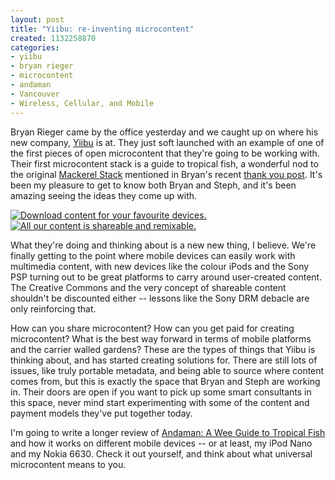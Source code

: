 ```yaml
--- 
layout: post
title: "Yiibu: re-inventing microcontent"
created: 1132258870
categories: 
- yiibu
- bryan rieger
- microcontent
- andaman
- Vancouver
- Wireless, Cellular, and Mobile
---
```

<p>Bryan Rieger came by the office yesterday and we caught up on where his new company, <a href="http://www.yiibu.com" target="_self">Yiibu</a> is at. They just soft launched with an example of one of the first pieces of open microcontent that they're going to be working with. Their first microcontent stack is a guide to tropical fish, a wonderful nod to the original <a href="http://www.smackerel.net/black_white_07.html" target="_self">Mackerel Stack</a> mentioned in Bryan's recent <a href="http://bryanrieger.com/2005/11/13/thank-you/" target="_self">thank you post</a>. It's been my pleasure to get to know both Bryan and Steph, and it's been amazing seeing the ideas they come up with.</p><p><a title="Download" href="http://yiibu.com/downloads"><img border="0" alt="Download content for your favourite devices." src="http://yiibu.com/wp-content/images/but_content.jpg" /></a> <a title="Shareable + Remixable" href="http://yiibu.com/license"><img border="0" alt="All our content is shareable and remixable." src="http://yiibu.com/wp-content/images/but_license.jpg" /></a></p><p>What they're doing and thinking about is a new new thing, I believe. We're finally getting to the point where mobile devices can easily work with multimedia content, with new devices like the colour iPods and the Sony PSP turning out to be great platforms to carry around user-created content. The Creative Commons and the very concept of shareable content shouldn't be discounted either -- lessons like the Sony DRM debacle are only reinforcing that.</p><p>How can you share microcontent? How can you get paid for creating microcontent? What is the best way forward in terms of mobile platforms and the carrier walled gardens? These are the types of things that Yiibu is thinking about, and has started creating solutions for. There are still lots of issues, like truly portable metadata, and being able to source where content comes from, but this is exactly the space that Bryan and Steph are working in. Their doors are open if you want to pick up some smart consultants in this space, never mind start experimenting with some of the content and payment models they've put together today.<br /></p><p>I'm going to write a longer review of <a href="http://yiibu.com/content/andaman-downloads/" target="_self">Andaman: A Wee Guide to Tropical Fish</a> and how it works on different mobile devices -- or at least, my iPod Nano and my Nokia 6630. Check it out yourself, and think about what universal microcontent means to you.<br /></p>
